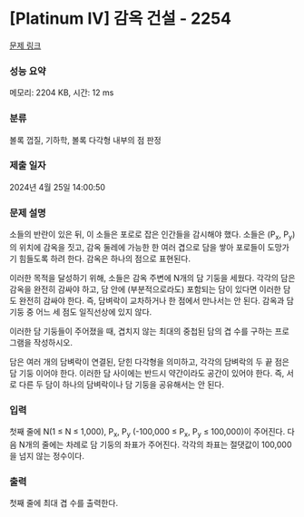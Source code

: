 # [Platinum IV] 감옥 건설 - 2254 

[문제 링크](https://www.acmicpc.net/problem/2254) 

### 성능 요약

메모리: 2204 KB, 시간: 12 ms

### 분류

볼록 껍질, 기하학, 볼록 다각형 내부의 점 판정

### 제출 일자

2024년 4월 25일 14:00:50

### 문제 설명

<p>소들의 반란이 있은 뒤, 이 소들은 포로로 잡은 인간들을 감시해야 했다. 소들은 (P<sub>x</sub>, P<sub>y</sub>)의 위치에 감옥을 짓고, 감옥 둘레에 가능한 한 여러 겹으로 담을 쌓아 포로들이 도망가기 힘들도록 하려 한다. 감옥은 하나의 점으로 표현된다.</p>

<p>이러한 목적을 달성하기 위해, 소들은 감옥 주변에 N개의 담 기둥을 세웠다. 각각의 담은 감옥을 완전히 감싸야 하고, 담 안에 (부분적으로라도) 포함되는 담이 있다면 이러한 담도 완전히 감싸야 한다. 즉, 담벼락이 교차하거나 한 점에서 만나서는 안 된다. 감옥과 담 기둥 중 어느 세 점도 일직선상에 있지 않다.</p>

<p>이러한 담 기둥들이 주어졌을 때, 겹치지 않는 최대의 중첩된 담의 겹 수를 구하는 프로그램을 작성하시오.</p>

<p>담은 여러 개의 담벼락이 연결된, 닫힌 다각형을 의미하고, 각각의 담벼락의 두 끝 점은 담 기둥 이어야 한다. 이러한 담 사이에는 반드시 약간이라도 공간이 있어야 한다. 즉, 서로 다른 두 담이 하나의 담벼락이나 담 기둥을 공유해서는 안 된다.</p>

### 입력 

 <p>첫째 줄에 N(1 ≤ N ≤ 1,000), P<sub>x</sub>, P<sub>y</sub> (-100,000 ≤ P<sub>x</sub>, P<sub>y</sub> ≤ 100,000)이 주어진다. 다음 N개의 줄에는 차례로 담 기둥의 좌표가 주어진다. 각각의 좌표는 절댓값이 100,000을 넘지 않는 정수이다.</p>

### 출력 

 <p>첫째 줄에 최대 겹 수를 출력한다.</p>

